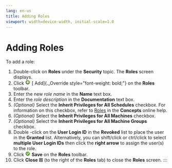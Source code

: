 ```yaml
---
lang: en-us
title: Adding Roles
viewport: width=device-width, initial-scale=1.0
---
```


#  Adding Roles

To add a role:

1.  Double-click on **Roles** under the **Security** topic. The
    **Roles** screen displays.
2.  Click ![Add     button](../../../Resources/Images/EM/EMadd.png "Add button") [
    Add]{._Override style="font-weight: bold;"} on the **Roles**
    toolbar.
3.  Enter the new *role name* in the **Name** text box.
4.  Enter the *role description* in the **Documentation** text box.
5.  *(Optional)* Select the **Inherit Privileges for All
    Schedules** checkbox. For information on this checkbox, refer to
    [Roles](../../Concepts/Roles.md) in the **Concepts**
    online help.
6.  *(Optional)* Select the **Inherit Privileges for All
    Machines** checkbox.
7.  *(Optional)* Select the **Inherit Privileges for All
    Machine Groups** checkbox.
8.  Double -click on the **User Login ID** in the **Revoked** list to
    place the user in the **Granted** list. Alternatively, you can
    shift/click or ctrl/click to select **multiple User Login IDs** then
    click the **right arrow** to assign the user(s) to the role.
9.  Click ![Save     button](../../../Resources/Images/EM/EMsave.png "Save button")
    **Save** on the **Roles** toolbar.
10. Click **Close ☒** (to the right of the **Roles** tab) to close the
    **Roles** screen.
:::

 

